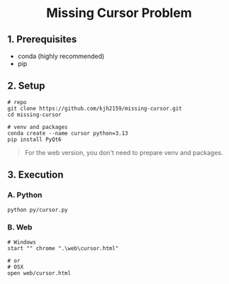 <h1 align=center>
    Missing Cursor Problem
</h1>

## 1. Prerequisites

- conda (highly recommended)
- pip

## 2. Setup

```shell
# repo
git clone https://github.com/kjh2159/missing-cursor.git
cd missing-cursor

# venv and packages
conda create --name cursor python=3.13
pip install PyQt6
```
> For the web version, you don't need to prepare venv and packages.

## 3. Execution

### A. Python

```shell
python py/cursor.py
```

### B. Web
```shell
# Windows
start "" chrome ".\web\cursor.html"

# or
# OSX
open web/cursor.html
```
